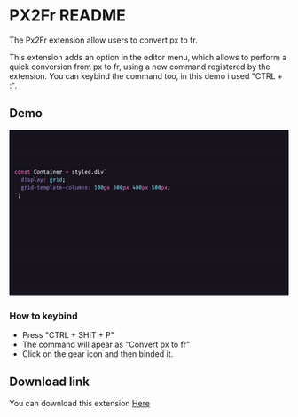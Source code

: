 # PX2Fr README

The Px2Fr extension allow users to convert px to fr.

This extension adds an option in the editor menu, which allows to perform a quick conversion from px to fr, using a new command
registered by the extension. You can keybind the command too, in this demo i used "CTRL + :".

## Demo
![Demo gif](https://github.com/felipepasq/px2fr/blob/master/images/pxtofr-gif.gif)
### How to keybind

* Press "CTRL + SHIT + P"
* The command will apear as "Convert px to fr"
* Click on the gear icon and then binded it.

## Download link

You can download this extension [Here](https://marketplace.visualstudio.com/items?itemName=FelipePasquaRodrigues.pxtofr)